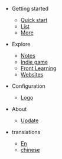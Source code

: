 <!--通过缩进来创建菜单的子列表-->

- Getting started

  - [Quick start](quickstart.md)
  - <a href="nav/list.md.html">List</a>
  - <a href="nav/more.md.html">More</a>

- Explore

  - <a href="nav/note.md.html">Notes</a>
  - <a href="nav/gameMaking.md.html">Indie game</a>
  - <a href="nav/frontLearning.md.html">Front Learning</a>
  - <a href="nav/webList.md.html">Websites</a>

- Configuration

  - <a href="nav/amslogo.html">Logo</a>

- About

  - <a href="nav/update.md.html">Update</a>

- translations

  - [En](/)
  - [chinese](/zh-cn/)

